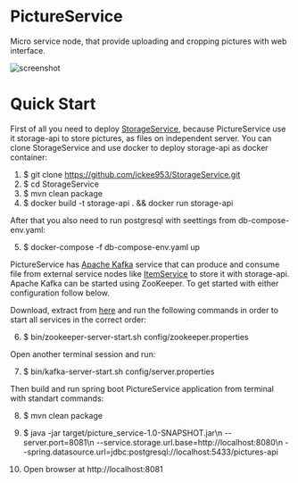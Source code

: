 # PictureService
Micro service node, that provide uploading and cropping pictures with web interface.

![screenshot](https://github.com/ickee953/PictureService/assets/152408327/3bf91b01-c952-4055-872c-96c9a158f56b)

# Quick Start
First of all you need to deploy [StorageService](https://github.com/ickee953/StorageService), because PictureService use it storage-api to store pictures, as files on independent server. You can clone StorageService and use docker to deploy storage-api as docker container:
  1. $ git clone https://github.com/ickee953/StorageService.git
  2. $ cd StorageService
  3. $ mvn clean package
  4. $ docker build -t storage-api . && docker run storage-api

After that you also need to run postgresql with seettings from db-compose-env.yaml:

  5. $ docker-compose -f db-compose-env.yaml up

PictureService has [Apache Kafka](https://kafka.apache.org/quickstart) service that can produce and consume file from external service nodes like [ItemService](https://github.com/ickee953/ItemService) to store it with storage-api. Apache Kafka can be started using ZooKeeper. To get started with either configuration follow below.

Download, extract from [here](https://www.apache.org/dyn/closer.cgi?path=/kafka/3.7.1/kafka_2.13-3.7.1.tgz) and run the following commands in order to start all services in the correct order:

  6. $ bin/zookeeper-server-start.sh config/zookeeper.properties

Open another terminal session and run:

  7. $ bin/kafka-server-start.sh config/server.properties

Then build and run spring boot PictureService application from terminal with standart commands:

  8. $ mvn clean package
  9. $ java -jar target/picture_service-1.0-SNAPSHOT.jar\n
      --server.port=8081\n
      --service.storage.url.base=http://localhost:8080\n
      --spring.datasource.url=jdbc:postgresql://localhost:5433/pictures-api

  10. Open browser at http://localhost:8081
